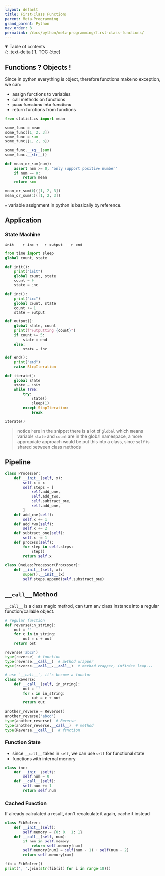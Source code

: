 ```yaml
---
layout: default
title: First-Class Functions
parent: Meta-Programming
grand_parent: Python
nav_order: 3
permalink: /docs/python/meta-programming/first-class-functions/
---
```


<details open markdown="block">
  <summary>
    Table of contents
  </summary>
  {: .text-delta }
1. TOC
{:toc}
</details>

## Functions ? Objects !

Since in python everything is object, therefore functions make no exception, we can:

- assign functions to variables
- call methods on functions
- pass functions into functions
- return functions from functions

```python
from statistics import mean

some_func = mean
some_func([1, 2, 3])
some_func = sum
some_func([1, 2, 3])

some_func.__eq__(sum)
some_func.__str__()

def mean_or_sum(num):
    assert num >= 0, "only support positive number"
    if num == 0:
        return mean
    return sum

mean_or_sum(0)([1, 2, 3])
mean_or_sum(1)([1, 2, 3])
```

`=` variable assignment in python is basically by reference. 

## Application

### State Machine

```text
init ---> inc <---> output ---> end
```

```python
from time import sleep
global count, state

def init():
    print("init")
    global count, state
    count = 0
    state = inc

def inc():
    print("inc")
    global count, state
    count += 1
    state = output

def output():
    global state, count
    print(f"outputting {count}")
    if count >= 5:
        state = end
    else:
        state = inc

def end():
    print("end")
    raise StopIteration

def iterate():
    global state
    state = init
    while True:
        try:
            state()
            sleep(1)
        except StopIteration:
            break
            
iterate()
```

> notice here in the snippet there is a lot of `global` which means variable `state` and `count` are in the global namespace, a more appropriate approach would be put this into a class, since `self` is shared between class methods

  ## Pipeline

```python
class Processer:
    def __init__(self, x):
        self.x = x
        self.steps = [
            self.add_one,
            self.add_two,
            self.subtract_one,
            self.add_one,
        ]
    def add_one(self):
        self.x += 1
    def add_two(self):
        self.x += 2
    def subtract_one(self):
        self.x -= 1
    def process(self):
        for step in self.steps:
            step()
        return self.x
    
class OneLessProcessor(Processor):
    def __init__(self, x):
        super().__init__(x)
        self.steps.append(self.substract_one)
```

## `__call__` Method

`__call__` is a class magic method, can turn any class instance into a regular function/callable object.

```python
# regular function
def reverse(in_string):
    out = ''
    for c in in_string:
        out = c + out
    return out

reverse('abcd')
type(reverse)  # function
type(reverse.__call__)  # method wrapper
type(reverse.__call__.__call__)  # method wrapper, infinite loop...

# use `__call__`, it's become a functor
class Reverse:
    def __call__(self, in_string):
        out = ''
        for c in in_string:
            out = c + out
        return out
    
another_reverse = Reverse()
another_reverse('abcd')
type(another_reverse)  # Reverse
type(another_reverse.__call__)  # method
type(Reverse.__call__)  # function
```

### Function State

- since `__call__` takes in `self`, we can use `self` for functional state
- functions with internal memory

```python
class inc:
    def __init__(self):
        self.num = 0
    def __call__(self):
        self.num += 1
        return self.num
```

### Cached Function

If already calculated a result, don't recalculate it again, cache it instead

```python
class FibSolver:
    def __init__(self):
        self.memory = {0: 0,  1: 1}
    def __call__(self, num):
        if num in self.memory:
            return self.memory[num]
        self.memory[num] = self(num - 1) + self(num - 2)
        return self.memory[num]

fib = FibSolver()
print(', '.join(str(fib(i)) for i in range(18)))
```

